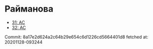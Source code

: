 # Райманова
- [31: AC](31.md)
- [32: AC](32.md)

Commit: 8a17e2d624a2c64b29e654c6d1226cd5664401d8
 fetched at: 20201128-093244
